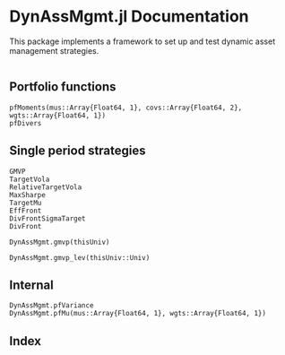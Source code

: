 # DynAssMgmt.jl Documentation

This package implements a framework to set up and test dynamic asset
management strategies.

```@contents
```

## Portfolio functions

```@docs
pfMoments(mus::Array{Float64, 1}, covs::Array{Float64, 2}, wgts::Array{Float64, 1})
pfDivers
```

## Single period strategies

```@docs
GMVP
TargetVola
RelativeTargetVola
MaxSharpe
TargetMu
EffFront
DivFrontSigmaTarget
DivFront
```

```@docs
DynAssMgmt.gmvp(thisUniv)
```

```@docs
DynAssMgmt.gmvp_lev(thisUniv::Univ)
```

## Internal

```@docs
DynAssMgmt.pfVariance
DynAssMgmt.pfMu(mus::Array{Float64, 1}, wgts::Array{Float64, 1})
```


## Index

```@index
```

